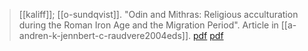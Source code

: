 > [[kaliff]]; [[o-sundqvist]]. "Odin and Mithras: Religious acculturation during the Roman Iron Age and the Migration Period". Article in [[a-andren-k-jennbert-c-raudvere2004eds]]. [pdf](https://www.academia.edu/27724226/Odin-and-Mithras-religious-acculturation-during-the-Roman-Iron-Age-and-the-Migration-Period) [pdf](a/a-kaliff-o-sundqvist2006.pdf)